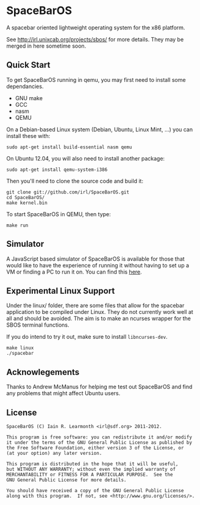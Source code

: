 SpaceBarOS
==========

A spacebar oriented lightweight operating system for the x86 platform.

See http://irl.unixcab.org/projects/sbos/ for more details. They may
be merged in here sometime soon.

Quick Start
-----------

To get SpaceBarOS running in qemu, you may first need to install some
dependancies.

* GNU make
* GCC
* nasm
* QEMU

On a Debian-based Linux system (Debian, Ubuntu, Linux Mint, ...) you can
install these with:

	sudo apt-get install build-essential nasm qemu
	
On Ubuntu 12.04, you will also need to install another package:
	
	sudo apt-get install qemu-system-i386
	
Then you'll need to clone the source code and build it:

	git clone git://github.com/irl/SpaceBarOS.git
	cd SpaceBarOS/
	make kernel.bin

To start SpaceBarOS in QEMU, then type:

	make run

Simulator
---------

A JavaScript based simulator of SpaceBarOS is available for those that
would like to have the experience of running it without having to set up
a VM or finding a PC to run it on. You can find this
[here](http://irl.unixcab.org/projects/sbos/sbos.html).

Experimental Linux Support
--------------------------

Under the linux/ folder, there are some files that allow for the
spacebar application to be compiled under Linux. They do not currently
work well at all and should be avoided. The aim is to make an ncurses
wrapper for the SBOS terminal functions.

If you do intend to try it out, make sure to install `libncurses-dev`.

	make linux
	./spacebar

Acknowlegements
---------------

Thanks to Andrew McManus for helping me test out SpaceBarOS and find any
problems that might affect Ubuntu users.

License
-------

	SpaceBarOS (C) Iain R. Learmonth <irl@sdf.org> 2011-2012.
	
	This program is free software: you can redistribute it and/or modify
	it under the terms of the GNU General Public License as published by
	the Free Software Foundation, either version 3 of the License, or
	(at your option) any later version.
	
	This program is distributed in the hope that it will be useful,
	but WITHOUT ANY WARRANTY; without even the implied warranty of
	MERCHANTABILITY or FITNESS FOR A PARTICULAR PURPOSE.  See the
	GNU General Public License for more details.
	
	You should have received a copy of the GNU General Public License
	along with this program.  If not, see <http://www.gnu.org/licenses/>.
